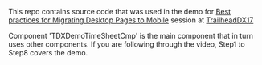 This repo contains source code that was used in the demo for <a href="https://www.youtube.com/watch?v=vl9a_kY0wEU">Best practices for Migrating Desktop Pages to Mobile</a> session at <a href="https://developer.salesforce.com/trailheadx">TrailheadDX17</a>

Component 'TDXDemoTimeSheetCmp' is the main component that in turn uses other components. If you are following through the video, Step1 to Step8 covers the demo.
